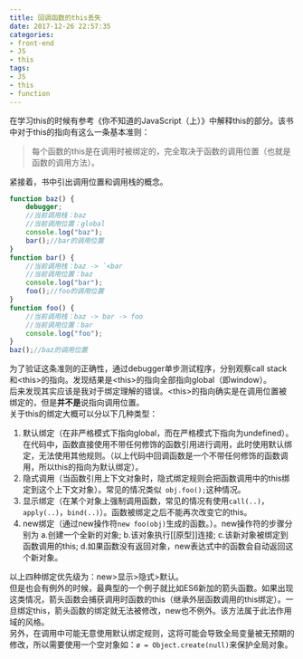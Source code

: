 ```yaml
---
title: 回调函数的this丢失
date: 2017-12-26 22:57:35
categories:
- front-end
- JS
- this
tags:
- JS
- this
- function
---
```

在学习this的时候有参考《你不知道的JavaScript（上）》中解释this的部分。该书中对于this的指向有这么一条基本准则：
> 每个函数的this是在调用时被绑定的，完全取决于函数的调用位置（也就是函数的调用方法）。
<!-- more -->
紧接着，书中引出调用位置和调用栈的概念。
```javascript
function baz() {
    debugger;
    //当前调用栈：baz
    //当前调用位置：global
    console.log("baz");
    bar();//bar的调用位置
}
function bar() {
    //当前调用栈：baz -> `<bar
    //当前调用位置：baz
    console.log("bar");
    foo();//foo的调用位置
}
function foo() {
    //当前调用栈：baz -> bar -> foo
    //当前调用位置：bar
    console.log("foo");
}
baz();//baz的调用位置
```
为了验证这条准则的正确性，通过debugger单步测试程序，分别观察call stack和&lt;this>的指向。发现结果是&lt;this>的指向全部指向global（即window）。<br>
后来发现其实应该是我对于绑定理解的错误。&lt;this>的指向确实是在调用位置被绑定的，但是**并不是**说指向调用位置。<br>
关于this的绑定大概可以分以下几种类型：
1. 默认绑定（在非严格模式下指向global，而在严格模式下指向为undefined）。在代码中，函数直接使用不带任何修饰的函数引用进行调用，此时使用默认绑定，无法使用其他规则。（以上代码中回调函数是一个不带任何修饰的函数调用，所以this的指向为默认绑定）。
2. 隐式调用（当函数引用上下文对象时，隐式绑定规则会把函数调用中的this绑定到这个上下文对象）。常见的情况类似`
obj.foo();`这种情况。
3. 显示绑定（在某个对象上强制调用函数，常见的情况有使用`call(..)`，`apply(..)`，`bind(..)`）。函数被绑定之后不能再次改变它的this。
4. new绑定（通过new操作符`new foo(obj)`生成的函数。）。new操作符的步骤分别为 a.创建一个全新的对象; b.该对象执行[[原型]]连接; c.该新对象被绑定到函数调用的this; d.如果函数没有返回对象，new表达式中的函数会自动返回这个新对象。

以上四种绑定优先级为：new>显示>隐式>默认。<br>
但是也会有例外的时候，最典型的一个例子就比如ES6新加的箭头函数。如果出现这类情况，箭头函数会捕获调用时函数的this（继承外层函数调用的this绑定）。一旦绑定this，箭头函数的绑定就无法被修改，new也不例外。该方法属于此法作用域的风格。<br>
另外，在调用中可能无意使用默认绑定规则，这将可能会导致全局变量被无预期的修改，所以需要使用一个空对象如：`ø = Object.create(null)`来保护全局对象。
